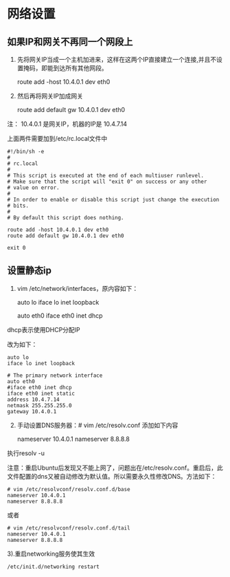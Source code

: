 # 网络设置
## 如果IP和网关不再同一个网段上

1. 先将网关IP当成一个主机加进来，这样在这两个IP直接建立一个连接,并且不设置掩码，即能到达所有其他网段。

	route add -host 10.4.0.1 dev eth0

2. 然后再将网关IP加成网关

	route add default gw 10.4.0.1 dev eth0

注： 10.4.0.1 是网关IP，机器的IP是 10.4.7.14

上面两件需要加到/etc/rc.local文件中

	#!/bin/sh -e
	#
	# rc.local
	#
	# This script is executed at the end of each multiuser runlevel.
	# Make sure that the script will "exit 0" on success or any other
	# value on error.
	#
	# In order to enable or disable this script just change the execution
	# bits.
	#
	# By default this script does nothing.
	
	route add -host 10.4.0.1 dev eth0
	route add default gw 10.4.0.1 dev eth0
	
	exit 0

## 设置静态ip
1. vim /etc/network/interfaces，原内容如下：

	auto lo
	iface lo inet loopback
	
	auto eth0
	iface eth0 inet dhcp

dhcp表示使用DHCP分配IP

改为如下：

	auto lo
	iface lo inet loopback
	
	# The primary network interface
	auto eth0
	#iface eth0 inet dhcp
	iface eth0 inet static
	address 10.4.7.14
	netmask 255.255.255.0
	gateway 10.4.0.1


2. 手动设置DNS服务器：# vim /etc/resolv.conf
添加如下内容

	nameserver 10.4.0.1
	nameserver 8.8.8.8

执行resolv -u

注意：重启Ubuntu后发现又不能上网了，问题出在/etc/resolv.conf。重启后，此文件配置的dns又被自动修改为默认值。所以需要永久性修改DNS。方法如下：

	# vim /etc/resolvconf/resolv.conf.d/base
	nameserver 10.4.0.1
	nameserver 8.8.8.8

或者

	# vim /etc/resolvconf/resolv.conf.d/tail
	nameserver 10.4.0.1
	nameserver 8.8.8.8

3).重启networking服务使其生效

	/etc/init.d/networking restart

